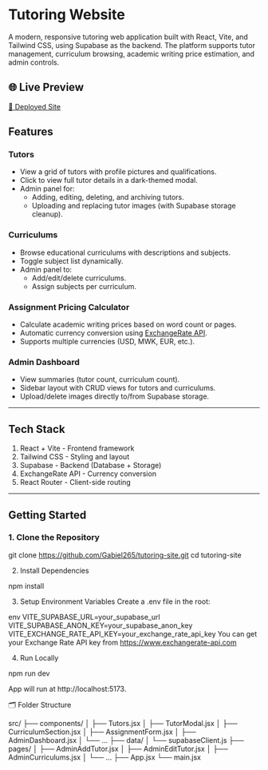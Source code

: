 # Tutoring Website

A modern, responsive tutoring web application built with React, Vite, and Tailwind CSS, using Supabase as the backend. The platform supports tutor management, curriculum browsing, academic writing price estimation, and admin controls.


## 🌐 Live Preview

[🔗 Deployed Site](https://yourdomain.com)



##  Features

### Tutors
- View a grid of tutors with profile pictures and qualifications.
- Click to view full tutor details in a dark-themed modal.
- Admin panel for:
  - Adding, editing, deleting, and archiving tutors.
  - Uploading and replacing tutor images (with Supabase storage cleanup).

###  Curriculums
- Browse educational curriculums with descriptions and subjects.
- Toggle subject list dynamically.
- Admin panel to:
  - Add/edit/delete curriculums.
  - Assign subjects per curriculum.

###  Assignment Pricing Calculator
- Calculate academic writing prices based on word count or pages.
- Automatic currency conversion using [ExchangeRate API](https://www.exchangerate-api.com/).
- Supports multiple currencies (USD, MWK, EUR, etc.).

### Admin Dashboard
- View summaries (tutor count, curriculum count).
- Sidebar layout with CRUD views for tutors and curriculums.
- Upload/delete images directly to/from Supabase storage.

---

## Tech Stack

 1. React + Vite  - Frontend framework             
 2. Tailwind CSS  - Styling and layout 
 3. Supabase  - Backend (Database + Storage)
 4. ExchangeRate API - Currency conversion
 5. React Router  - Client-side routing             

---

## Getting Started

### 1. Clone the Repository

git clone https://github.com/Gabiel265/tutoring-site.git
cd tutoring-site

2. Install Dependencies

npm install

3. Setup Environment Variables
Create a .env file in the root:

env
VITE_SUPABASE_URL=your_supabase_url
VITE_SUPABASE_ANON_KEY=your_supabase_anon_key
VITE_EXCHANGE_RATE_API_KEY=your_exchange_rate_api_key
You can get your Exchange Rate API key from https://www.exchangerate-api.com

4. Run Locally

npm run dev

App will run at http://localhost:5173.

🗂 Folder Structure

src/
├── components/
│   ├── Tutors.jsx
│   ├── TutorModal.jsx
│   ├── CurriculumSection.jsx
│   ├── AssignmentForm.jsx
│   ├── AdminDashboard.jsx
│   └── ...
├── data/
│   └── supabaseClient.js
├── pages/
│   ├── AdminAddTutor.jsx
│   ├── AdminEditTutor.jsx
│   ├── AdminCurriculums.jsx
│   └── ...
├── App.jsx
└── main.jsx
